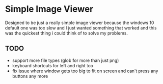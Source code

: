 # Simple Image Viewer

Designed to be just a really simple image viewer because the windows 10 default one was too slow and I just wanted something that worked and this was the quickest thing i could think of to solve my problems.

## TODO
 - support more file types (glob for more than just png)
 - keyboard shortcuts for left and right too
 - fix issue where window gets too big to fit on screen and can't press any buttons any more